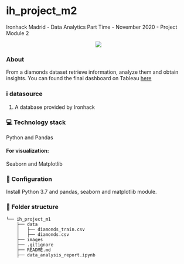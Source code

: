 # ih_project_m2

Ironhack Madrid - Data Analytics Part Time - November 2020 - Project Module 2

<p align="center">
  <img src="https://camo.githubusercontent.com/fc370d9811c3bf7ac72595d0af0aa53c0d7b1ac4db2cffe1193f1590014cda60/68747470733a2f2f63646e2d696d616765732d312e6d656469756d2e636f6d2f6d61782f3138342f312a3247446361655949785f6251415a4c78574d345073514032782e706e67">
</p>

### About
From a diamonds dataset retrieve information, analyze them and obtain insights.
You can found the final dashboard on Tableau [here](https://public.tableau.com/profile/jie1706#!/vizhome/Diamonds_16142085408730/DiamondsReport) 


### :information_source: datasource
1. A database provided by Ironhack

### :computer: **Technology stack**
Python and Pandas
#### For visualization:
Seaborn and Matplotlib

### :wrench: Configuration
Install Python 3.7 and pandas, seaborn and matplotlib module. 

### :file_folder: Folder structure
```
└── ih_project_m1
    ├── data
    │   ├── diamonds_train.csv
    │   ├── diamonds.csv
    ├── images
    ├── .gitignore
    ├── README.md
    ├── data_analysis_report.ipynb